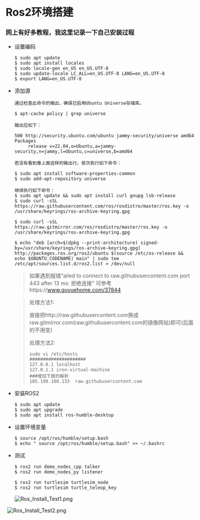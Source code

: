 # Ros2环境搭建

### 网上有好多教程，我这里记录一下自己安装过程

- 设置编码

    ```shell
    $ sudo apt update 
    $ sudo apt install locales
    $ sudo locale-gen en_US en_US.UTF-8
    $ sudo update-locale LC_ALL=en_US.UTF-8 LANG=en_US.UTF-8
    $ export LANG=en_US.UTF-8

- 添加源

    ```shell
    通过检查此命令的输出，确保已启用Ubuntu Universe存储库。
    
    $ apt-cache policy | grep universe
    
    输出应如下：
    
    500 http://security.ubuntu.com/ubuntu jammy-security/universe amd64 Packages
         release v=22.04,o=Ubuntu,a=jammy-security,n=jammy,l=Ubuntu,c=universe,b=amd64
    
    若没有看到像上面这样的输出行，依次执行如下命令：
    
    $ sudo apt install software-properties-common
    $ sudo add-apt-repository universe
    
    继续执行如下命令：
    $ sudo apt update && sudo apt install curl gnupg lsb-release
    $ sudo curl -sSL https://raw.githubusercontent.com/ros/rosdistro/master/ros.key -o /usr/share/keyrings/ros-archive-keyring.gpg
    
    $ sudo curl -sSL https://raw.gitmirror.com/ros/rosdistro/master/ros.key -o /usr/share/keyrings/ros-archive-keyring.gpg
    
    $ echo "deb [arch=$(dpkg --print-architecture) signed-by=/usr/share/keyrings/ros-archive-keyring.gpg] http://packages.ros.org/ros2/ubuntu $(source /etc/os-release && echo $UBUNTU_CODENAME) main" | sudo tee /etc/apt/sources.list.d/ros2.list > /dev/null
    ```
    
    

    > 如果遇到报错“ailed to connect to raw.githubusercontent.com port 443 after 13 ms: 拒绝连接”
    > 可参考https://www.guyuehome.com/37844
    
    > 处理方法1:
    >
    > 直接把http://raw.githubusercontent.com换成raw.gitmirror.com(raw.githubusercontent.com的镜像网站)即可(后面的不用变)
    >
    > 处理方法2:
    >
    > ```shell
    > sudo vi /etc/hosts
    > #####################
    > 127.0.0.1	localhost
    > 127.0.1.1	iron-virtual-machine
    > ###增加下面的解析
    > 185.199.108.133  raw.githubusercontent.com
    > ```



- 安装ROS2

    ```shell
    $ sudo apt update
    $ sudo apt upgrade
    $ sudo apt install ros-humble-desktop
    ```

- 设置环境变量

    ```shell
    $ source /opt/ros/humble/setup.bash
    $ echo " source /opt/ros/humble/setup.bash" >> ~/.bashrc
    ```

- 测试

    ```shell
    $ ros2 run demo_nodes_cpp talker
    $ ros2 run demo_nodes_py listener
    
    $ ros2 run turtlesim turtlesim_node
    $ ros2 run turtlesim turtle_teleop_key
    ```

     ![Ros_Install_Test1.png]()

​	![Ros_Install_Test2.png]()
